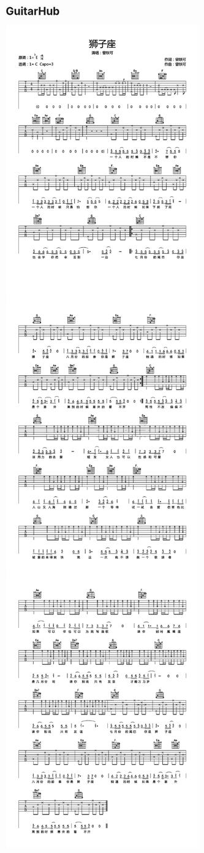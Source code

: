 # GuitarHub

![狮子座吉他谱_曾轶可_C调高清版_0](./狮子座吉他谱_曾轶可_C调高清版_0.jpg)
![狮子座吉他谱_曾轶可_C调高清版_1](./狮子座吉他谱_曾轶可_C调高清版_1.jpg)
![狮子座吉他谱_曾轶可_C调高清版_2](./狮子座吉他谱_曾轶可_C调高清版_2.jpg)
